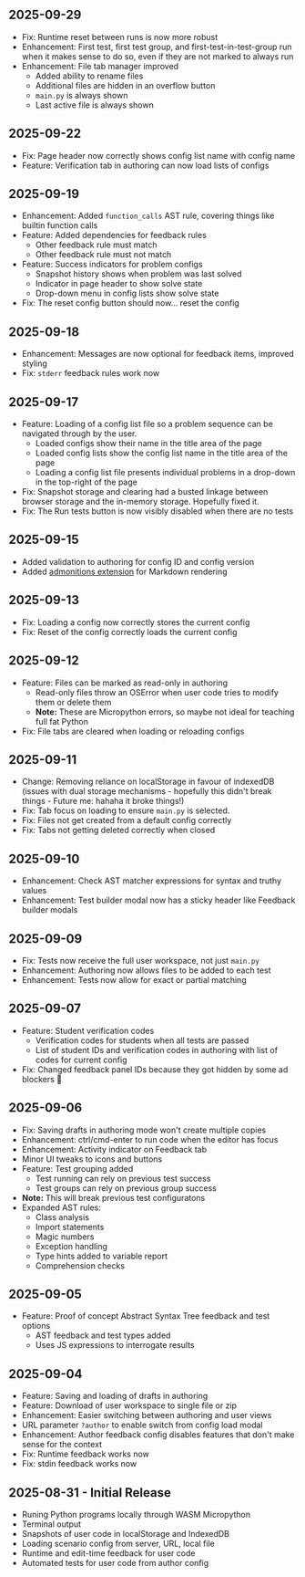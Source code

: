 ## 2025-09-29
- Fix: Runtime reset between runs is now more robust
- Enhancement: First test, first test group, and first-test-in-test-group run when it makes sense to do so, even if they are not marked to always run
- Enhancement: File tab manager improved
  - Added ability to rename files
  - Additional files are hidden in an overflow button
  - `main.py` is always shown
  - Last active file is always shown

## 2025-09-22
- Fix: Page header now correctly shows config list name with config name
- Feature: Verification tab in authoring can now load lists of configs

## 2025-09-19
- Enhancement: Added `function_calls` AST rule, covering things like builtin function calls
- Feature: Added dependencies for feedback rules
  - Other feedback rule must match
  - Other feedback rule must not match
- Feature: Success indicators for problem configs
  - Snapshot history shows when problem was last solved
  - Indicator in page header to show solve state
  - Drop-down menu in config lists show solve state
- Fix: The reset config button should now... reset the config

## 2025-09-18
- Enhancement: Messages are now optional for feedback items, improved styling
- Fix: `stderr` feedback rules work now

## 2025-09-17
- Feature: Loading of a config list file so a problem sequence can be navigated through by the user.
  - Loaded configs show their name in the title area of the page
  - Loaded config lists show the config list name in the title area of the page
  - Loading a config list file presents individual problems in a drop-down in the top-right of the page
- Fix: Snapshot storage and clearing had a busted linkage between browser storage and the in-memory storage. Hopefully fixed it.
- Fix: The Run tests button is now visibly disabled when there are no tests

## 2025-09-15
- Added validation to authoring for config ID and config version
- Added [admonitions extension](https://github.com/xiefucai/marked-admonition-extension) for Markdown rendering

## 2025-09-13
- Fix: Loading a config now correctly stores the current config
- Fix: Reset of the config correctly loads the current config

## 2025-09-12
- Feature: Files can be marked as read-only in authoring
  - Read-only files throw an OSError when user code tries to modify them or delete them
  - **Note:** These are Micropython errors, so maybe not ideal for teaching full fat Python
- Fix: File tabs are cleared when loading or reloading configs

## 2025-09-11
- Change: Removing reliance on localStorage in favour of indexedDB (issues with dual storage mechanisms - hopefully this didn't break things - Future me: hahaha it broke things!)
- Fix: Tab focus on loading to ensure `main.py` is selected.
- Fix: Files not get created from a default config correctly
- Fix: Tabs not getting deleted correctly when closed

## 2025-09-10
- Enhancement: Check AST matcher expressions for syntax and truthy values
- Enhancement: Test builder modal now has a sticky header like Feedback builder modals

## 2025-09-09
- Fix: Tests now receive the full user workspace, not just `main.py`
- Enhancement: Authoring now allows files to be added to each test
- Enhancement: Tests now allow for exact or partial matching

## 2025-09-07
- Feature: Student verification codes
  - Verification codes for students when all tests are passed
  - List of student IDs and verification codes in authoring with list of codes for current config
- Fix: Changed feedback panel IDs because they got hidden by some ad blockers 🫠

## 2025-09-06
- Fix: Saving drafts in authoring mode won't create multiple copies
- Enhancement: ctrl/cmd-enter to run code when the editor has focus
- Enhancement: Activity indicator on Feedback tab
- Minor UI tweaks to icons and buttons
- Feature: Test grouping added
  - Test running can rely on previous test success
  - Test groups can rely on previous group success
- **Note:** This will break previous test configuratons
- Expanded AST rules:
  - Class analysis
  - Import statements
  - Magic numbers
  - Exception handling
  - Type hints added to variable report
  - Comprehension checks

## 2025-09-05
- Feature: Proof of concept Abstract Syntax Tree feedback and test options
  - AST feedback and test types added
  - Uses JS expressions to interrogate results

## 2025-09-04
- Feature: Saving and loading of drafts in authoring
- Feature: Download of user workspace to single file or zip
- Enhancement: Easier switching between authoring and user views
- URL parameter `?author` to enable switch from config load modal
- Enhancement: Author feedback config disables features that don't make sense for the context
- Fix: Runtime feedback works now
- Fix: stdin feedback works now

## 2025-08-31 - Initial Release
- Runing Python programs locally through WASM Micropython
- Terminal output
- Snapshots of user code in localStorage and IndexedDB
- Loading scenario config from server, URL, local file
- Runtime and edit-time feedback for user code
- Automated tests for user code from author config